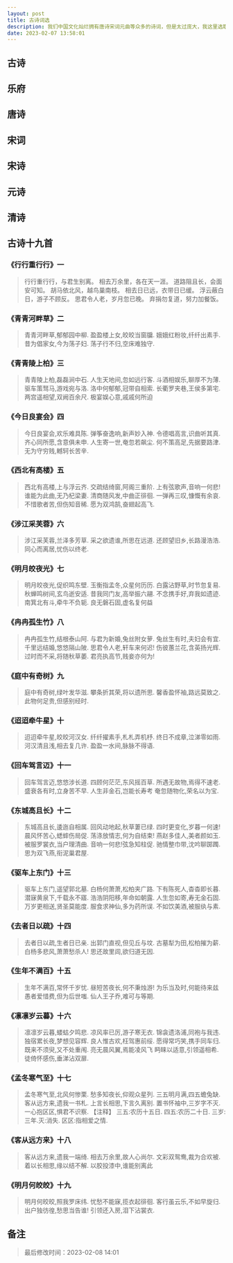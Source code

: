 ```yaml
---
layout: post
title: 古诗词选
description: 我们中国文化灿烂拥有唐诗宋词元曲等众多的诗词，但是太过庞大，我这里选取其中好的诗歌进行学习。
date: 2023-02-07 13:58:01
---
```


## 古诗

## 乐府

## 唐诗

## 宋词

## 宋诗

## 元诗

## 清诗

## 古诗十九首

### 《行行重行行》一

> 行行重行行，与君生别离。 相去万余里，各在天一涯。 道路阻且长，会面安可知。 胡马依北风，越鸟巢南枝。 相去日已远，衣带日已缓。 浮云蔽白日，游子不顾反。 思君令人老，岁月忽已晚。 弃捐勿复道，努力加餐饭。

### 《青青河畔草》二

> 青青河畔草,郁郁园中柳. 盈盈楼上女,皎皎当窗牖. 娥娥红粉妆,纤纤出素手. 昔为倡家女,今为荡子妇. 荡子行不归,空床难独守.

### 《青青陵上柏》三

> 青青陵上柏,磊磊涧中石. 人生天地间,忽如远行客. 斗酒相娱乐,聊厚不为薄. 驱车策驽马,游戏宛与洛. 洛中何郁郁,冠带自相索. 长衢罗夹巷,王侯多第宅. 两宫遥相望,双阙百余尺. 极宴娱心意,戚戚何所迫

### 《今日良宴会》四

> 今日良宴会,欢乐难具陈. 弹筝奋逸响,新声妙入神. 令德唱高言,识曲听其真. 齐心同所愿,含意俱未申. 人生寄一世,奄忽若飙尘. 何不策高足,先据要路津. 无为守穷贱,轗轲长苦辛.

### 《西北有高楼》五

> 西北有高楼,上与浮云齐. 交疏结绮窗,阿阁三重阶. 上有弦歌声,音响一何悲! 谁能为此曲,无乃杞梁妻. 清商随风发,中曲正徘徊. 一弹再三叹,慷慨有余哀. 不惜歌者苦,但伤知音稀. 愿为双鸿鹄,奋翅起高飞.

### 《涉江采芙蓉》六

> 涉江采芙蓉,兰泽多芳草. 采之欲遗谁,所思在远道. 还顾望旧乡,长路漫浩浩. 同心而离居,忧伤以终老.

### 《明月皎夜光》七

> 明月皎夜光,促织鸣东壁. 玉衡指孟冬,众星何历历. 白露沾野草,时节忽复易. 秋蝉鸣树间,玄鸟逝安适. 昔我同门友,高举振六翮. 不念携手好,弃我如遗迹. 南箕北有斗,牵牛不负轭. 良无磐石固,虚名复何益

### 《冉冉孤生竹》八

> 冉冉孤生竹,结根泰山阿. 与君为新婚,兔丝附女萝. 兔丝生有时,夫妇会有宜. 千里远结婚,悠悠隔山陂. 思君令人老,轩车来何迟! 伤彼蕙兰花,含英扬光辉. 过时而不采,将随秋草萎. 君亮执高节,贱妾亦何为!

### 《庭中有奇树》九

> 庭中有奇树,绿叶发华滋. 攀条折其荣,将以遗所思. 馨香盈怀袖,路远莫致之. 此物何足贵,但感别经时.

### 《迢迢牵牛星》十

> 迢迢牵牛星,皎皎河汉女. 纤纤擢素手,札札弄机杼. 终日不成章,泣涕零如雨. 河汉清且浅,相去复几许. 盈盈一水间,脉脉不得语.

### 《回车驾言迈》十一

> 回车驾言迈,悠悠涉长道. 四顾何茫茫,东风摇百草. 所遇无故物,焉得不速老. 盛衰各有时,立身苦不早. 人生非金石,岂能长寿考 奄忽随物化,荣名以为宝.

### 《东城高且长》十二

> 东城高且长,逶迤自相属. 回风动地起,秋草萋已绿. 四时更变化,岁暮一何速! 晨风怀苦心,蟋蟀伤局促. 荡涤放情志,何为自结束! 燕赵多佳人,美者颜如玉. 被服罗裳衣,当户理清曲. 音响一何悲!弦急知柱促. 驰情整巾带,沈吟聊踯躅. 思为双飞燕,衔泥巢君屋.

### 《驱车上东门》十三

> 驱车上东门,遥望郭北墓. 白杨何萧萧,松柏夹广路. 下有陈死人,杳杳即长暮. 潜寐黄泉下,千载永不寤. 浩浩阴阳移,年命如朝露. 人生忽如寄,寿无金石固. 万岁更相送,贤圣莫能度. 服食求神仙,多为药所误. 不如饮美酒,被服纨与素.

### 《去者日以疏》十四

> 去者日以疏,生者日已亲. 出郭门直视,但见丘与坟. 古墓犁为田,松柏摧为薪. 白杨多悲风,萧萧愁杀人! 思还故里闾,欲归道无因.

### 《生年不满百》十五

> 生年不满百,常怀千岁忧. 昼短苦夜长,何不秉烛游! 为乐当及时,何能待来兹 愚者爱惜费,但为后世嗤. 仙人王子乔,难可与等期.

### 《凛凛岁云暮》十六

> 凛凛岁云暮,蝼蛄夕鸣悲. 凉风率已厉,游子寒无衣. 锦衾遗洛浦,同袍与我违. 独宿累长夜,梦想见容辉. 良人惟古欢,枉驾惠前绥. 愿得常巧笑,携手同车归. 既来不须臾,又不处重闱. 亮无晨风翼,焉能凌风飞 眄睐以适意,引领遥相希. 徒倚怀感伤,垂涕沾双扉.

### 《孟冬寒气至》十七

> 孟冬寒气至,北风何惨栗. 愁多知夜长,仰观众星列. 三五明月满,四五蟾兔缺. 客从远方来,遗我一书札. 上言长相思,下言久离别. 置书怀袖中,三岁字不灭. 一心抱区区,惧君不识察. 【注释】 三五:农历十五日. 四五:农历二十日. 三岁:三年.灭:消失. 区区:指相爱之情.

### 《客从远方来》十八

> 客从远方来,遗我一端绮. 相去万余里,故人心尚尔. 文彩双鸳鸯,裁为合欢被. 着以长相思,缘以结不解. 以胶投漆中,谁能别离此

### 《明月何皎皎》十九

> 明月何皎皎,照我罗床纬. 忧愁不能寐,揽衣起徘徊. 客行虽云乐,不如早旋归. 出户独彷徨,愁思当告谁! 引领还入房,泪下沾裳衣.

## 备注

> 最后修改时间：2023-02-08 14:01
